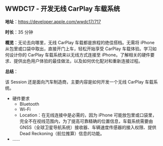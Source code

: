 ## WWDC17 - 开发无线 CarPlay 车载系统

**地址**：https://developer.apple.com/wwdc17/717

**时长**：35 分钟

**概览**：无论去向哪里，无线 CarPlay 车载都是旅程的绝佳搭档。无需将 iPhone 从包里或口袋中取出，直接开门上车，轻松开始享受 CarPlay 车载体验。学习如何设计你的 CarPlay 车载系统来以无线方式连接至 iPhone。了解相关的硬件要求、提供出色用户体验的最佳做法，以及如何优化配对和重新连接过程。

**总结**：

该 Session 还是面向汽车制造商，主要内容是如何开发一个无线 CarPlay 车载系统。

* 硬件要求
  * Bluetooth
  * Wi-Fi
  * Location：在无线连接中是必需的，因为 iPhone 可能放包里或口袋里，完全不在视线范围内，为了提高可靠精确的位置信息，车载系统需要由 GNSS（全球卫星导航系统）接收器、车辆速度传感器的接入权限、提供 Dead Reckoning（航位推算）信息的功能。
* ......